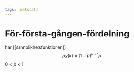 ```yaml
---
tags: [matstat]
---
```

# För-första-gången-fördelning
har [[sannolikhetsfunktionen]] 
$$p_{X}(k) = (1-p)^{k-1}p$$$0 < p < 1$
